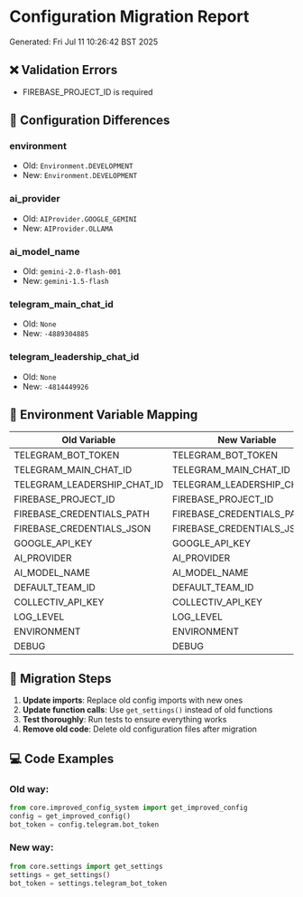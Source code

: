 # Configuration Migration Report

Generated: Fri Jul 11 10:26:42 BST 2025

## ❌ Validation Errors
- FIREBASE_PROJECT_ID is required

## 🔄 Configuration Differences

### environment
- Old: `Environment.DEVELOPMENT`
- New: `Environment.DEVELOPMENT`

### ai_provider
- Old: `AIProvider.GOOGLE_GEMINI`
- New: `AIProvider.OLLAMA`

### ai_model_name
- Old: `gemini-2.0-flash-001`
- New: `gemini-1.5-flash`

### telegram_main_chat_id
- Old: `None`
- New: `-4889304885`

### telegram_leadership_chat_id
- Old: `None`
- New: `-4814449926`

## 🔧 Environment Variable Mapping

| Old Variable | New Variable | Notes |
|--------------|--------------|-------|
| TELEGRAM_BOT_TOKEN | TELEGRAM_BOT_TOKEN | Same |
| TELEGRAM_MAIN_CHAT_ID | TELEGRAM_MAIN_CHAT_ID | Same |
| TELEGRAM_LEADERSHIP_CHAT_ID | TELEGRAM_LEADERSHIP_CHAT_ID | Same |
| FIREBASE_PROJECT_ID | FIREBASE_PROJECT_ID | Same |
| FIREBASE_CREDENTIALS_PATH | FIREBASE_CREDENTIALS_PATH | Same |
| FIREBASE_CREDENTIALS_JSON | FIREBASE_CREDENTIALS_JSON | Same |
| GOOGLE_API_KEY | GOOGLE_API_KEY | Same |
| AI_PROVIDER | AI_PROVIDER | Same |
| AI_MODEL_NAME | AI_MODEL_NAME | Same |
| DEFAULT_TEAM_ID | DEFAULT_TEAM_ID | Same |
| COLLECTIV_API_KEY | COLLECTIV_API_KEY | Same |
| LOG_LEVEL | LOG_LEVEL | Same |
| ENVIRONMENT | ENVIRONMENT | Same |
| DEBUG | DEBUG | Same |

## 🚀 Migration Steps

1. **Update imports**: Replace old config imports with new ones
2. **Update function calls**: Use `get_settings()` instead of old functions
3. **Test thoroughly**: Run tests to ensure everything works
4. **Remove old code**: Delete old configuration files after migration

## 💻 Code Examples

### Old way:
```python
from core.improved_config_system import get_improved_config
config = get_improved_config()
bot_token = config.telegram.bot_token
```

### New way:
```python
from core.settings import get_settings
settings = get_settings()
bot_token = settings.telegram_bot_token
```
